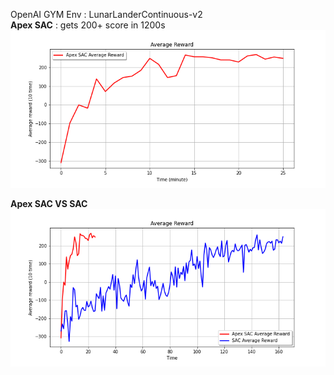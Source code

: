 OpenAI GYM Env : LunarLanderContinuous-v2  
**Apex SAC** : gets 200+ score in 1200s  
![result](./result.png)

**Apex SAC VS SAC**  
![compare](./result/result.png)